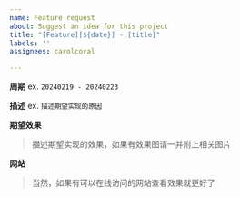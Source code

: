 ```yaml
---
name: Feature request
about: Suggest an idea for this project
title: "[Feature][${date}] - [title]"
labels: ''
assignees: carolcoral

---
```


**周期**
ex. `20240219 - 20240223`

**描述**
ex. `描述期望实现的原因`

**期望效果**
> 描述期望实现的效果，如果有效果图请一并附上相关图片

**网站**
> 当然，如果有可以在线访问的网站查看效果就更好了
